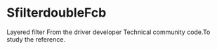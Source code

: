 # SfilterdoubleFcb
Layered filter 
From the driver developer Technical community code.To study the reference.

